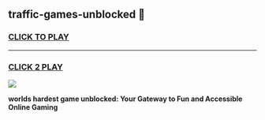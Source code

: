 
## traffic-games-unblocked 👋
<h3>
<a href="https://premium.freeplayer.one?title=traffic-games-unblocked&ref=14F">CLICK TO PLAY</a></h3>
<hr>

<h3>
<a href="https://premium.freeplayer.one?title=traffic-games-unblocked&ref=14F">CLICK 2 PLAY</a>
  
</h3>

<a href="https://premium.freeplayer.one?title=traffic-games-unblocked&ref=12F/"><img src="https://clearcache.store/games.png"></a>


**worlds hardest game unblocked: Your Gateway to Fun and Accessible Online Gaming**
